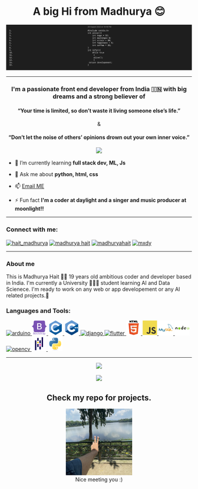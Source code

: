 <h1 align="center">A big Hi from Madhurya 😊</h1>

<div id="header" align="center">
<img src="https://github.com/MADHURYAHAIT/MadhuryaHait/blob/5b80cd235ea4d93b1a8e6431bb890fde9b98e96f/image.png">
  <hr>
<h3 align="center"> I'm a passionate front end developer from India 🇮🇳 with big dreams and a strong believer of</h3>

<h4> “Your time is limited, so don’t waste it living someone else’s life.”</h4>
&
  <h4>“Don’t let the noise of others’ opinions drown out your own inner voice.”</h4>

  <img src = "https://c.tenor.com/8RkyVXzR3MMAAAAM/thoda-serious-seriously.gif" width =180/>


  
</div>
</div>


- 🌱 I’m currently learning **full stack dev, ML, Js**

- 💬 Ask me about **python, html, css**

- 📫  <a href="haitmadhurya@gmail.com"> Email ME </a>

- ⚡ Fun fact **I'm a coder at daylight and a singer and music producer at moonlight!!**

<hr>


 <h3 align="left">Connect with me:</h3>
<p align="left">
<a href="https://twitter.com/hait_madhurya" target="blank"><img align="center" src="https://raw.githubusercontent.com/rahuldkjain/github-profile-readme-generator/master/src/images/icons/Social/twitter.svg" alt="hait_madhurya" height="30" width="40" /></a>
<a href="https://www.linkedin.com/in/madhurya-hait-32642023a/" target="blank"><img align="center" src="https://raw.githubusercontent.com/rahuldkjain/github-profile-readme-generator/master/src/images/icons/Social/linked-in-alt.svg" alt="madhurya hait" height="30" width="40" /></a>
<a href="https://instagram.com/madhuryahait" target="blank"><img align="center" src="https://raw.githubusercontent.com/rahuldkjain/github-profile-readme-generator/master/src/images/icons/Social/instagram.svg" alt="madhuryahait" height="30" width="40" /></a>
<a href="https://www.youtube.com/c/mxdyofficial" target="blank"><img align="center" src="https://raw.githubusercontent.com/rahuldkjain/github-profile-readme-generator/master/src/images/icons/Social/youtube.svg" alt="mxdy" height="30" width="40" /></a>
</p>
<hr>

<h3 align ="centre">
  About me
</h3>
<p align="centre">
  This is Madhurya Hait 👋🏻 19 years old ambitious coder and developer based in India. I'm currently a University 👨🏻‍🎓 student learning AI and Data Scienece. I'm ready to work on any web or app developement or any AI related projects.📗 
</p>

<h3 align="left">Languages and Tools:</h3>
<p align="left"> <a href="https://www.arduino.cc/" target="_blank" rel="noreferrer"> <img src="https://cdn.worldvectorlogo.com/logos/arduino-1.svg" alt="arduino" width="40" height="40"/> </a> <a href="https://getbootstrap.com" target="_blank" rel="noreferrer"> <img src="https://raw.githubusercontent.com/devicons/devicon/master/icons/bootstrap/bootstrap-plain-wordmark.svg" alt="bootstrap" width="40" height="40"/> </a> <a href="https://www.cprogramming.com/" target="_blank" rel="noreferrer"> <img src="https://raw.githubusercontent.com/devicons/devicon/master/icons/c/c-original.svg" alt="c" width="40" height="40"/> </a> <a href="https://www.w3schools.com/cpp/" target="_blank" rel="noreferrer"> <img src="https://raw.githubusercontent.com/devicons/devicon/master/icons/cplusplus/cplusplus-original.svg" alt="cplusplus" width="40" height="40"/> </a> <a href="https://www.djangoproject.com/" target="_blank" rel="noreferrer"> <img src="https://cdn.worldvectorlogo.com/logos/django.svg" alt="django" width="40" height="40"/> </a> <a href="https://flutter.dev" target="_blank" rel="noreferrer"> <img src="https://www.vectorlogo.zone/logos/flutterio/flutterio-icon.svg" alt="flutter" width="40" height="40"/> </a> <a href="https://www.w3.org/html/" target="_blank" rel="noreferrer"> <img src="https://raw.githubusercontent.com/devicons/devicon/master/icons/html5/html5-original-wordmark.svg" alt="html5" width="40" height="40"/> </a> <a href="https://developer.mozilla.org/en-US/docs/Web/JavaScript" target="_blank" rel="noreferrer"> <img src="https://raw.githubusercontent.com/devicons/devicon/master/icons/javascript/javascript-original.svg" alt="javascript" width="40" height="40"/> </a> <a href="https://www.mysql.com/" target="_blank" rel="noreferrer"> <img src="https://raw.githubusercontent.com/devicons/devicon/master/icons/mysql/mysql-original-wordmark.svg" alt="mysql" width="40" height="40"/> </a> <a href="https://nodejs.org" target="_blank" rel="noreferrer"> <img src="https://raw.githubusercontent.com/devicons/devicon/master/icons/nodejs/nodejs-original-wordmark.svg" alt="nodejs" width="40" height="40"/> </a> <a href="https://opencv.org/" target="_blank" rel="noreferrer"> <img src="https://www.vectorlogo.zone/logos/opencv/opencv-icon.svg" alt="opencv" width="40" height="40"/> </a> <a href="https://pandas.pydata.org/" target="_blank" rel="noreferrer"> <img src="https://raw.githubusercontent.com/devicons/devicon/2ae2a900d2f041da66e950e4d48052658d850630/icons/pandas/pandas-original.svg" alt="pandas" width="40" height="40"/> </a> <a href="https://www.python.org" target="_blank" rel="noreferrer"> <img src="https://raw.githubusercontent.com/devicons/devicon/master/icons/python/python-original.svg" alt="python" width="40" height="40"/> </a> </p>
<hr>


<div id="header" align="center">
  
![](https://github-readme-stats.vercel.app/api?username=MADHURYAHAIT&theme=radical&hide_border=false&include_all_commits=true&count_private=true)<br/>

![](https://github-readme-stats.vercel.app/api/top-langs/?username=MADHURYAHAIT&theme=radical&hide_border=false&include_all_commits=true&count_private=true&layout=compact)
<br>
 <h2> Check my repo for projects.</h2>
  <img src ="pic.png" width = 180/><br>
  Nice meeting you :)

  
  </div>
